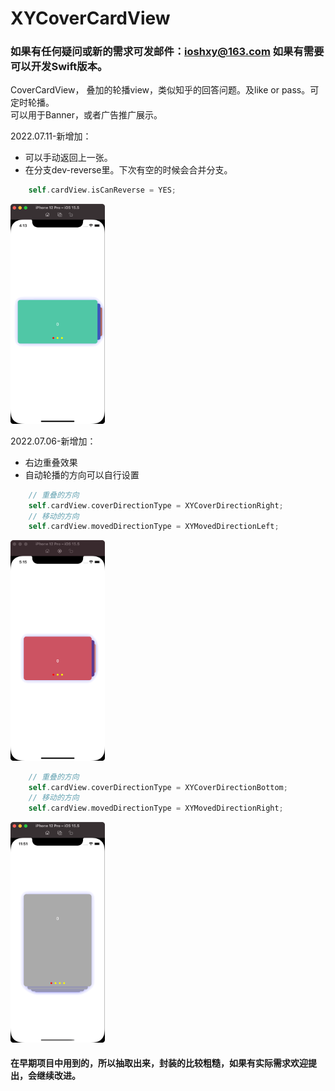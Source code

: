 # XYCoverCardView
### 如果有任何疑问或新的需求可发邮件：ioshxy@163.com 如果有需要可以开发Swift版本。

CoverCardView， 叠加的轮播view，类似知乎的回答问题。及like or pass。可定时轮播。  
可以用于Banner，或者广告推广展示。


2022.07.11-新增加：
- 可以手动返回上一张。
- 在分支dev-reverse里。下次有空的时候会合并分支。
```swift
    self.cardView.isCanReverse = YES;
```
<img src="https://github.com/iOSyan/XYCoverCardView/blob/dev-reverse/preview-reverse.gif?raw=true" width=30%>    


2022.07.06-新增加：
- 右边重叠效果
- 自动轮播的方向可以自行设置
```swift
    // 重叠的方向
    self.cardView.coverDirectionType = XYCoverDirectionRight;
    // 移动的方向
    self.cardView.movedDirectionType = XYMovedDirectionLeft;
```
<img src="https://github.com/iOSyan/XYCoverCardView/blob/main/preview1.gif?raw=true" width=30%>  

```swift
    // 重叠的方向
    self.cardView.coverDirectionType = XYCoverDirectionBottom;
    // 移动的方向
    self.cardView.movedDirectionType = XYMovedDirectionRight;
```
<img src="https://github.com/iOSyan/XYCoverCardView/blob/main/preview.gif?raw=true" width=30%>


#### 在早期项目中用到的，所以抽取出来，封装的比较粗糙，如果有实际需求欢迎提出，会继续改进。
